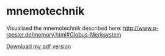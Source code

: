 # mnemotechnik
Visualised the mnemotechnik described here: http://www.p-roesler.de/memory.html#Globus-Merksystem

[Download my pdf version](./screenshot/mnemotechnik.pdf)

